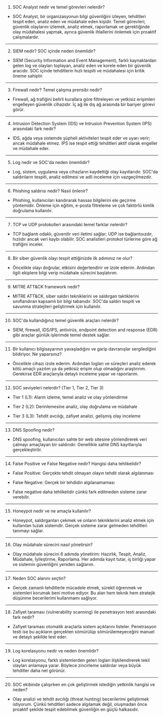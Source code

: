 1. SOC Analyst nedir ve temel görevleri nelerdir?
   
- SOC Analyst, bir organizasyonun bilgi güvenliğini izleyen, tehditleri tespit eden, analiz eden ve müdahale eden kişidir. Temel görevleri; güvenlik olaylarını izlemek, analiz etmek, raporlamak ve gerektiğinde olay müdahalesi yapmak, ayrıca güvenlik ihlallerini önlemek için proaktif çalışmalardır.
---
2. SIEM nedir? SOC içinde neden önemlidir?
   
- SIEM (Security Information and Event Management), farklı kaynaklardan gelen log ve olayları toplayan, analiz eden ve korele eden bir güvenlik aracıdır. SOC içinde tehditlerin hızlı tespiti ve müdahalesi için kritik öneme sahiptir.
---
3. Firewall nedir? Temel çalışma prensibi nedir?
   
- Firewall, ağ trafiğini belirli kurallara göre filtreleyen ve yetkisiz erişimleri engelleyen güvenlik cihazıdır. İç ağ ile dış ağ arasında bir bariyer görevi görür.
---
4. Intrusion Detection System (IDS) ve Intrusion Prevention System (IPS) arasındaki fark nedir?

- IDS, ağda veya sistemde şüpheli aktiviteleri tespit eder ve uyarı verir; ancak müdahale etmez. IPS ise tespit ettiği tehditleri aktif olarak engeller ve müdahale eder.
---
5. Log nedir ve SOC'da neden önemlidir?

- Log, sistem, uygulama veya cihazların kaydettiği olay kayıtlarıdır. SOC'da saldırıların tespiti, analiz edilmesi ve adli inceleme için vazgeçilmezdir.
---
6. Phishing saldırısı nedir? Nasıl önlenir?

- Phishing, kullanıcıları kandırarak hassas bilgilerini ele geçirme yöntemidir. Önleme için eğitim, e-posta filtreleme ve çok faktörlü kimlik doğrulama kullanılır.
---
7. TCP ve UDP protokolleri arasındaki temel farklar nelerdir?

- TCP bağlantı odaklı, güvenilir veri iletimi sağlar; UDP ise bağlantısızdır, hızlıdır ancak veri kaybı olabilir. SOC analistleri protokol türlerine göre ağ trafiğini inceler.
---
8. Bir siber güvenlik olayı tespit ettiğinizde ilk adımınız ne olur?

- Öncelikle olayı doğrular, etkisini değerlendirir ve izole ederim. Ardından ilgili ekiplere bilgi verip müdahale sürecini başlatırım.
---
9. MITRE ATT&CK framework nedir?

- MITRE ATT&CK, siber saldırı tekniklerini ve saldırgan taktiklerini sınıflandıran kapsamlı bir bilgi tabanıdır. SOC'da saldırı tespiti ve savunma stratejileri geliştirmek için kullanılır.
---
10. SOC'da kullandığınız temel güvenlik araçları nelerdir?

- SIEM, firewall, IDS/IPS, antivirüs, endpoint detection and response (EDR) gibi araçlar günlük işlerimde temel destek sağlar.
---
11. Bir kullanıcı bilgisayarının yavaşladığını ve garip davranışlar sergilediğini bildiriyor. Ne yaparsınız?

- Öncelikle cihazı izole ederim. Ardından logları ve süreçleri analiz ederek kötü amaçlı yazılım ya da yetkisiz erişim olup olmadığını araştırırım. Gerekirse EDR araçlarıyla detaylı inceleme yapar ve raporlarım.
---
12. SOC seviyeleri nelerdir? (Tier 1, Tier 2, Tier 3)

- Tier 1 (L1): Alarm izleme, temel analiz ve olay yönlendirme

- Tier 2 (L2): Derinlemesine analiz, olay doğrulama ve müdahale

- Tier 3 (L3): Tehdit avcılığı, zafiyet analizi, gelişmiş olay inceleme
---
13. DNS Spoofing nedir?

- DNS spoofing, kullanıcıları sahte bir web sitesine yönlendirerek veri çalmayı amaçlayan bir saldırıdır. Genellikle sahte DNS kayıtlarıyla gerçekleştirilir.
---
14. False Positive ve False Negative nedir? Hangisi daha tehlikelidir?

- False Positive: Gerçekte tehdit olmayan olayın tehdit olarak algılanması

- False Negative: Gerçek bir tehdidin algılanamaması

- False negative daha tehlikelidir çünkü fark edilmeden sisteme zarar verebilir.

---
15. Honeypot nedir ve ne amaçla kullanılır?

- Honeypot, saldırganları çekmek ve onların tekniklerini analiz etmek için kullanılan tuzak sistemdir. Gerçek sisteme zarar gelmeden tehditleri tanımayı sağlar.
---
16. Olay müdahale sürecini nasıl yönetirsin?

- Olay müdahale sürecini 6 adımda yönetirim: Hazırlık, Tespit, Analiz, Müdahale, İyileştirme, Raporlama. Her adımda kayıt tutar, iş birliği yapar ve sistemin güvenliğini yeniden sağlarım.
---
17. Neden SOC alanını seçtin?

- Gerçek zamanlı tehditlerle mücadele etmek, sürekli öğrenmek ve sistemleri korumak beni motive ediyor. Bu alan hem teknik hem stratejik düşünme becerilerimi kullanmamı sağlıyor.
---
18. Zafiyet taraması (vulnerability scanning) ile penetrasyon testi arasındaki fark nedir?

- Zafiyet taraması otomatik araçlarla sistem açıklarını listeler. Penetrasyon testi ise bu açıkların gerçekten sömürülüp sömürülemeyeceğini manuel ve detaylı şekilde test eder.
---
19. Log korelasyonu nedir ve neden önemlidir?

- Log korelasyonu, farklı sistemlerden gelen logları ilişkilendirerek tekil olayları anlamaya yarar. Böylece zincirleme saldırılar veya büyük tehditler daha net görünür.
---
20. SOC ekibinde çalışırken en çok geliştirmek istediğin yetkinlik hangisi ve neden?

- Olay analizi ve tehdit avcılığı (threat hunting) becerilerimi geliştirmek istiyorum. Çünkü tehditleri sadece algılamak değil, oluşmadan önce proaktif şekilde tespit edebilmek güvenliğin en güçlü halkasıdır.
